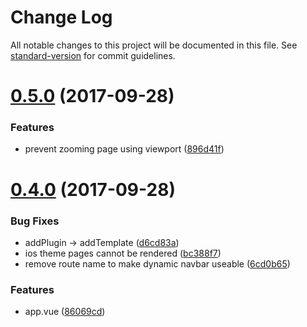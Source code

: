 # Change Log

All notable changes to this project will be documented in this file. See [standard-version](https://github.com/conventional-changelog/standard-version) for commit guidelines.

<a name="0.5.0"></a>
# [0.5.0](https://github.com/pi0/nuxt7/compare/v0.4.0...v0.5.0) (2017-09-28)


### Features

* prevent zooming page using viewport ([896d41f](https://github.com/pi0/nuxt7/commit/896d41f))



<a name="0.4.0"></a>
# [0.4.0](https://github.com/pi0/nuxt7/compare/v0.3.0...v0.4.0) (2017-09-28)


### Bug Fixes

* addPlugin -> addTemplate ([d6cd83a](https://github.com/pi0/nuxt7/commit/d6cd83a))
* ios theme pages cannot be rendered ([bc388f7](https://github.com/pi0/nuxt7/commit/bc388f7))
* remove route name to make dynamic navbar useable ([6cd0b65](https://github.com/pi0/nuxt7/commit/6cd0b65))


### Features

* app.vue ([86069cd](https://github.com/pi0/nuxt7/commit/86069cd))
